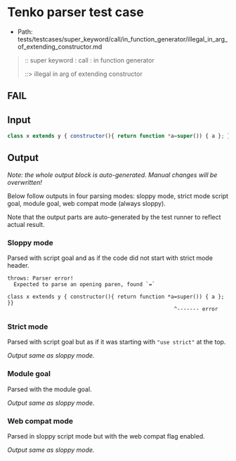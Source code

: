 # Tenko parser test case

- Path: tests/testcases/super_keyword/call/in_function_generator/illegal_in_arg_of_extending_constructor.md

> :: super keyword : call : in function generator
>
> ::> illegal in arg of extending constructor
## FAIL

## Input

`````js
class x extends y { constructor(){ return function *a=super()) { a }; }}
`````

## Output

_Note: the whole output block is auto-generated. Manual changes will be overwritten!_

Below follow outputs in four parsing modes: sloppy mode, strict mode script goal, module goal, web compat mode (always sloppy).

Note that the output parts are auto-generated by the test runner to reflect actual result.

### Sloppy mode

Parsed with script goal and as if the code did not start with strict mode header.

`````
throws: Parser error!
  Expected to parse an opening paren, found `=`

class x extends y { constructor(){ return function *a=super()) { a }; }}
                                                     ^------- error
`````

### Strict mode

Parsed with script goal but as if it was starting with `"use strict"` at the top.

_Output same as sloppy mode._

### Module goal

Parsed with the module goal.

_Output same as sloppy mode._

### Web compat mode

Parsed in sloppy script mode but with the web compat flag enabled.

_Output same as sloppy mode._
